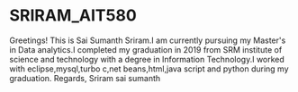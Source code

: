 # SRIRAM_AIT580

Greetings!
This is Sai Sumanth Sriram.I am currently pursuing my Master's in Data analytics.I completed my graduation in 2019 from SRM institute of science and technology with a degree in Information Technology.I worked with eclipse,mysql,turbo c,net beans,html,java script and python during my graduation.
Regards,
Sriram sai sumanth
